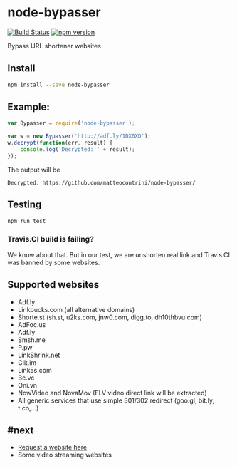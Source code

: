 # node-bypasser 
[![Build Status](https://travis-ci.org/matteocontrini/node-bypasser.svg?branch=master)](https://travis-ci.org/matteocontrini/node-bypasser) 
[![npm version](https://badge.fury.io/js/node-bypasser.svg)](https://badge.fury.io/js/node-bypasser)

Bypass URL shortener websites

## Install

```bash
npm install --save node-bypasser
```

## Example:

```javascript
var Bypasser = require('node-bypasser');

var w = new Bypasser('http://adf.ly/1DX0XD');
w.decrypt(function(err, result) {
	console.log('Decrypted: ' + result);
});
```

The output will be 
```
Decrypted: https://github.com/matteocontrini/node-bypasser/
```

## Testing

```bash
npm run test
```
 
### Travis.CI build is failing? 

We know about that. But in our test, we are unshorten real link and Travis.CI was banned by some websites.

## Supported websites
* Adf.ly
* Linkbucks.com (all alternative domains)
* Shorte.st (sh.st, u2ks.com, jnw0.com, digg.to, dh10thbvu.com)
* AdFoc.us
* Adf.ly
* Smsh.me
* P.pw
* LinkShrink.net
* Clk.im
* Link5s.com
* Bc.vc
* Oni.vn
* NowVideo and NovaMov (FLV video direct link will be extracted)
* All generic services that use simple 301/302 redirect (goo.gl, bit.ly, t.co,...)

## #next
* [Request a website here](https://github.com/matteocontrini/node-bypasser/issues)
* Some video streaming websites
